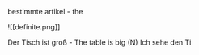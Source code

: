 bestimmte artikel - the 

![[definite.png]]


Der Tisch ist groß - The table is big (N)
Ich sehe den Ti